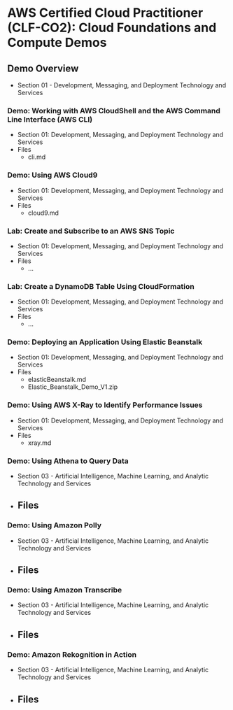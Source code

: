 # AWS Certified Cloud Practitioner (CLF-CO2): Cloud Foundations and Compute Demos

## Demo Overview

- Section 01 - Development, Messaging, and Deployment Technology and Services

### Demo: Working with AWS CloudShell and the AWS Command Line Interface (AWS CLI)
- Section 01: Development, Messaging, and Deployment Technology and Services
- Files
	- cli.md

### Demo: Using AWS Cloud9
- Section 01: Development, Messaging, and Deployment Technology and Services
- Files
	- cloud9.md

### Lab: Create and Subscribe to an AWS SNS Topic
- Section 01: Development, Messaging, and Deployment Technology and Services
- Files
	- ...

### Lab: Create a DynamoDB Table Using CloudFormation
- Section 01: Development, Messaging, and Deployment Technology and Services
- Files
	- ...

### Demo: Deploying an Application Using Elastic Beanstalk
- Section 01: Development, Messaging, and Deployment Technology and Services
- Files
	- elasticBeanstalk.md
	- Elastic_Beanstalk_Demo_V1.zip

### Demo: Using AWS X-Ray to Identify Performance Issues
- Section 01: Development, Messaging, and Deployment Technology and Services
- Files
	- xray.md

### Demo: Using Athena to Query Data
- Section 03 - Artificial Intelligence, Machine Learning, and Analytic Technology and Services
- Files
	- 

### Demo: Using Amazon Polly
- Section 03 - Artificial Intelligence, Machine Learning, and Analytic Technology and Services
- Files
	- 

### Demo: Using Amazon Transcribe
- Section 03 - Artificial Intelligence, Machine Learning, and Analytic Technology and Services
- Files
	- 

### Demo: Amazon Rekognition in Action
- Section 03 - Artificial Intelligence, Machine Learning, and Analytic Technology and Services
- Files
	- 
	
